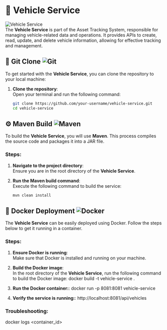 # 🚗 Vehicle Service

![Vehicle Service](https://img.shields.io/badge/Vehicle%20Service-Microservice-orange)  
The **Vehicle Service** is part of the Asset Tracking System, responsible for managing vehicle-related data and operations. It provides APIs to create, read, update, and delete vehicle information, allowing for effective tracking and management.

## 🔧 Git Clone ![Git](https://img.shields.io/badge/Git-Clone-orange)

To get started with the **Vehicle Service**, you can clone the repository to your local machine:

1. **Clone the repository**:  
   Open your terminal and run the following command:

   ```bash
   git clone https://github.com/your-username/vehicle-service.git
   cd vehicle-service

## ⚙️ Maven Build ![Maven](https://img.shields.io/badge/Maven-Build-orange)

To build the **Vehicle Service**, you will use **Maven**. This process compiles the source code and packages it into a JAR file.

### Steps:

1. **Navigate to the project directory**:  
   Ensure you are in the root directory of the **Vehicle Service**.

2. **Run the Maven build command**:  
   Execute the following command to build the service:

   ```bash
   mvn clean install

## 🐳 Docker Deployment ![Docker](https://img.shields.io/badge/Docker-Deploy-orange)

The **Vehicle Service** can be easily deployed using Docker. Follow the steps below to get it running in a container.

### Steps:

1. **Ensure Docker is running**:  
   Make sure that Docker is installed and running on your machine.

2. **Build the Docker image**:  
   In the root directory of the **Vehicle Service**, run the following command to build the Docker image:
   docker build -t vehicle-service .

3. **Run the Docker container:**: 
   docker run -p 8081:8081 vehicle-service

4. **Verify the service is running:**: 
   http://localhost:8081/api/vehicles

### Troubleshooting:
   docker logs <container_id>

